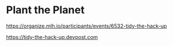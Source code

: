 # Plant the Planet

https://organize.mlh.io/participants/events/6532-tidy-the-hack-up

https://tidy-the-hack-up.devpost.com
